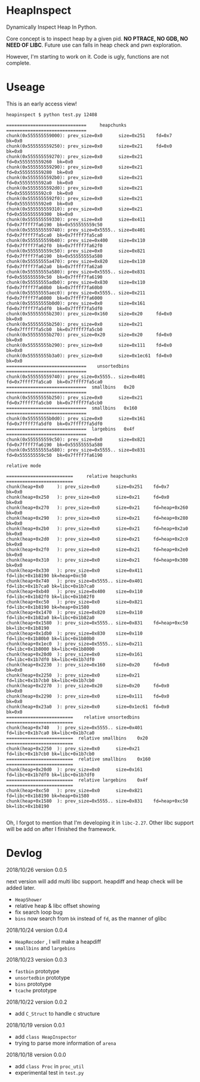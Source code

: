 # HeapInspect

Dynamically Inspect Heap In Python.

Core concept is to inspect heap by a given pid. 
**NO PTRACE, NO GDB, NO NEED OF LIBC**. 
Future use can falls in heap check and pwn exploration.

However, I'm starting to work on it. Code is ugly, functions are not complete.

# Useage

This is an early access view!

```raw
heapinspect $ python test.py 12408

==============================     heapchunks     ==============================
chunk(0x555555559000): prev_size=0x0      size=0x251    fd=0x7             bk=0x0
chunk(0x555555559250): prev_size=0x0      size=0x21     fd=0x0             bk=0x0
chunk(0x555555559270): prev_size=0x0      size=0x21     fd=0x555555559260  bk=0x0
chunk(0x555555559290): prev_size=0x0      size=0x21     fd=0x555555559280  bk=0x0
chunk(0x5555555592b0): prev_size=0x0      size=0x21     fd=0x5555555592a0  bk=0x0
chunk(0x5555555592d0): prev_size=0x0      size=0x21     fd=0x5555555592c0  bk=0x0
chunk(0x5555555592f0): prev_size=0x0      size=0x21     fd=0x5555555592e0  bk=0x0
chunk(0x555555559310): prev_size=0x0      size=0x21     fd=0x555555559300  bk=0x0
chunk(0x555555559330): prev_size=0x0      size=0x411    fd=0x7ffff7fa6190  bk=0x555555559c50
chunk(0x555555559740): prev_size=0x5555.. size=0x401    fd=0x7ffff7fa5ca0  bk=0x7ffff7fa5ca0
chunk(0x555555559b40): prev_size=0x400    size=0x110    fd=0x7ffff7fa62f0  bk=0x7ffff7fa62f0
chunk(0x555555559c50): prev_size=0x0      size=0x821    fd=0x7ffff7fa6190  bk=0x55555555a580
chunk(0x55555555a470): prev_size=0x820    size=0x110    fd=0x7ffff7fa62a0  bk=0x7ffff7fa62a0
chunk(0x55555555a580): prev_size=0x5555.. size=0x831    fd=0x555555559c50  bk=0x7ffff7fa6190
chunk(0x55555555adb0): prev_size=0x830    size=0x110    fd=0x7ffff7fa60b0  bk=0x7ffff7fa60b0
chunk(0x55555555aec0): prev_size=0x5555.. size=0x211    fd=0x7ffff7fa6000  bk=0x7ffff7fa6000
chunk(0x55555555b0d0): prev_size=0x0      size=0x161    fd=0x7ffff7fa5df0  bk=0x7ffff7fa5df0
chunk(0x55555555b230): prev_size=0x160    size=0x20     fd=0x0             bk=0x0
chunk(0x55555555b250): prev_size=0x0      size=0x21     fd=0x7ffff7fa5cb0  bk=0x7ffff7fa5cb0
chunk(0x55555555b270): prev_size=0x20     size=0x20     fd=0x0             bk=0x0
chunk(0x55555555b290): prev_size=0x0      size=0x111    fd=0x0             bk=0x0
chunk(0x55555555b3a0): prev_size=0x0      size=0x1ec61  fd=0x0             bk=0x0
==============================    unsortedbins    ==============================
chunk(0x555555559740): prev_size=0x5555.. size=0x401    fd=0x7ffff7fa5ca0  bk=0x7ffff7fa5ca0
==============================  smallbins   0x20  ==============================
chunk(0x55555555b250): prev_size=0x0      size=0x21     fd=0x7ffff7fa5cb0  bk=0x7ffff7fa5cb0
==============================  smallbins   0x160 ==============================
chunk(0x55555555b0d0): prev_size=0x0      size=0x161    fd=0x7ffff7fa5df0  bk=0x7ffff7fa5df0
==============================  largebins   0x4f  ==============================
chunk(0x555555559c50): prev_size=0x0      size=0x821    fd=0x7ffff7fa6190  bk=0x55555555a580
chunk(0x55555555a580): prev_size=0x5555.. size=0x831    fd=0x555555559c50  bk=0x7ffff7fa6190

relative mode

=========================     relative heapchunks      =========================
chunk(heap+0x0     ): prev_size=0x0      size=0x251    fd=0x7           bk=0x0
chunk(heap+0x250   ): prev_size=0x0      size=0x21     fd=0x0           bk=0x0
chunk(heap+0x270   ): prev_size=0x0      size=0x21     fd=heap+0x260    bk=0x0
chunk(heap+0x290   ): prev_size=0x0      size=0x21     fd=heap+0x280    bk=0x0
chunk(heap+0x2b0   ): prev_size=0x0      size=0x21     fd=heap+0x2a0    bk=0x0
chunk(heap+0x2d0   ): prev_size=0x0      size=0x21     fd=heap+0x2c0    bk=0x0
chunk(heap+0x2f0   ): prev_size=0x0      size=0x21     fd=heap+0x2e0    bk=0x0
chunk(heap+0x310   ): prev_size=0x0      size=0x21     fd=heap+0x300    bk=0x0
chunk(heap+0x330   ): prev_size=0x0      size=0x411    fd=libc+0x1b8190 bk=heap+0xc50
chunk(heap+0x740   ): prev_size=0x5555.. size=0x401    fd=libc+0x1b7ca0 bk=libc+0x1b7ca0
chunk(heap+0xb40   ): prev_size=0x400    size=0x110    fd=libc+0x1b82f0 bk=libc+0x1b82f0
chunk(heap+0xc50   ): prev_size=0x0      size=0x821    fd=libc+0x1b8190 bk=heap+0x1580
chunk(heap+0x1470  ): prev_size=0x820    size=0x110    fd=libc+0x1b82a0 bk=libc+0x1b82a0
chunk(heap+0x1580  ): prev_size=0x5555.. size=0x831    fd=heap+0xc50    bk=libc+0x1b8190
chunk(heap+0x1db0  ): prev_size=0x830    size=0x110    fd=libc+0x1b80b0 bk=libc+0x1b80b0
chunk(heap+0x1ec0  ): prev_size=0x5555.. size=0x211    fd=libc+0x1b8000 bk=libc+0x1b8000
chunk(heap+0x20d0  ): prev_size=0x0      size=0x161    fd=libc+0x1b7df0 bk=libc+0x1b7df0
chunk(heap+0x2230  ): prev_size=0x160    size=0x20     fd=0x0           bk=0x0
chunk(heap+0x2250  ): prev_size=0x0      size=0x21     fd=libc+0x1b7cb0 bk=libc+0x1b7cb0
chunk(heap+0x2270  ): prev_size=0x20     size=0x20     fd=0x0           bk=0x0
chunk(heap+0x2290  ): prev_size=0x0      size=0x111    fd=0x0           bk=0x0
chunk(heap+0x23a0  ): prev_size=0x0      size=0x1ec61  fd=0x0           bk=0x0
=========================    relative unsortedbins     =========================
chunk(heap+0x740   ): prev_size=0x5555.. size=0x401    fd=libc+0x1b7ca0 bk=libc+0x1b7ca0
=========================  relative smallbins    0x20  =========================
chunk(heap+0x2250  ): prev_size=0x0      size=0x21     fd=libc+0x1b7cb0 bk=libc+0x1b7cb0
=========================  relative smallbins    0x160 =========================
chunk(heap+0x20d0  ): prev_size=0x0      size=0x161    fd=libc+0x1b7df0 bk=libc+0x1b7df0
=========================  relative largebins    0x4f  =========================
chunk(heap+0xc50   ): prev_size=0x0      size=0x821    fd=libc+0x1b8190 bk=heap+0x1580
chunk(heap+0x1580  ): prev_size=0x5555.. size=0x831    fd=heap+0xc50    bk=libc+0x1b8190


```

Oh, I forgot to mention that I'm developing it in `libc-2.27`. Other libc support will be add on after I finished the framework.

# Devlog

2018/10/26 version 0.0.5

next version will add multi libc support. heapdiff and heap check will be added later.

- `HeapShower`
- relative heap & libc offset showing
- fix search loop bug
- `bins` now search from `bk` instead of `fd`, as the manner of glibc

2018/10/24 version 0.0.4

- `HeapRecoder` , I will make a heapdiff
- `smallbins` and `largebins`

2018/10/23 version 0.0.3

- `fastbin` prototype
- `unsortedbin` prototype
- `bins` prototype
- `tcache` prototype

2018/10/22 version 0.0.2

- add `C_Struct` to handle c structure

2018/10/19 version 0.0.1

- add `class HeapInspector`
- trying to parse more information of `arena`

2018/10/18 version 0.0.0

- add `class Proc` in `proc_util`
- experimental test in `test.py`